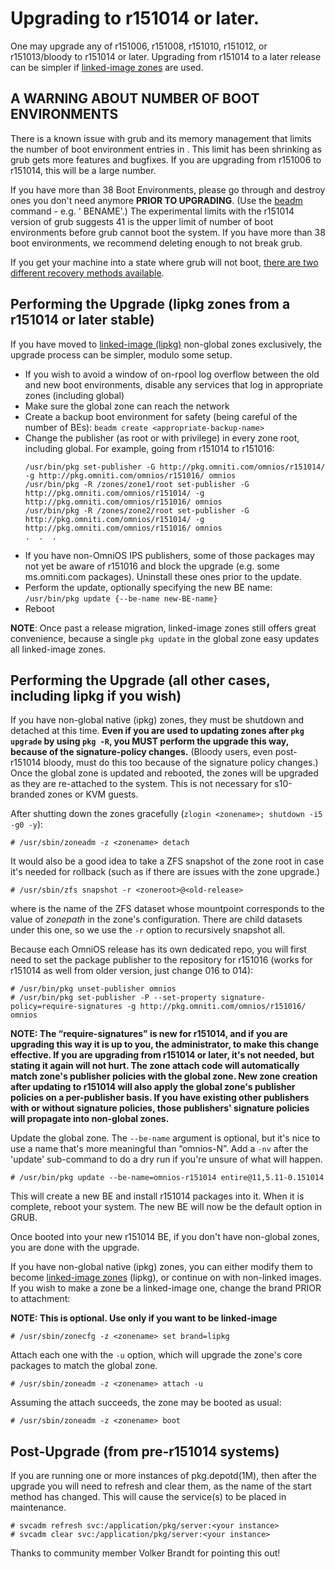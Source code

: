 Upgrading to r151014 or later.
==============================

One may upgrade any of r151006, r151008, r151010, r151012, or
r151013/bloody to r151014 or later. Upgrading from r151014 to a later
release can be simpler if [linked-image zones](linked_images.md) are
used.

A WARNING ABOUT NUMBER OF BOOT ENVIRONMENTS
-------------------------------------------

There is a known issue with grub and its memory management that limits
the number of boot environment entries in . This limit has been
shrinking as grub gets more features and bugfixes. If you are upgrading
from r151006 to r151014, this will be a large number.

If you have more than 38 Boot Environments, please go through and
destroy ones you don't need anymore **PRIOR TO UPGRADING**. (Use the
[beadm](http://illumos.org/man/1m/beadm) command - e.g. ' BENAME'.) The
experimental limits with the r151014 version of grub suggests 41 is the
upper limit of number of boot environments before grub cannot boot the
system. If you have more than 38 boot environments, we recommend
deleting enough to not break grub.

If you get your machine into a state where grub will not boot,
[there are two different recovery methods available](GrubTooManyBEs.md).

Performing the Upgrade (lipkg zones from a r151014 or later stable)
-------------------------------------------------------------------

If you have moved to [linked-image (lipkg)](linked_images.md)
non-global zones exclusively, the upgrade process can be simpler, modulo
some setup.

* If you wish to avoid a window of on-rpool log overflow between the old and new boot environments, disable any services that log in appropriate zones (including global)
* Make sure the global zone can reach the network
* Create a backup boot environment for safety (being careful of the number of BEs): `beadm create <appropriate-backup-name>`
* Change the publisher (as root or with privilege) in every zone root, including global. For example, going from r151014 to r151016:
  ```
  /usr/bin/pkg set-publisher -G http://pkg.omniti.com/omnios/r151014/ -g http://pkg.omniti.com/omnios/r151016/ omnios
  /usr/bin/pkg -R /zones/zone1/root set-publisher -G http://pkg.omniti.com/omnios/r151014/ -g http://pkg.omniti.com/omnios/r151016/ omnios
  /usr/bin/pkg -R /zones/zone2/root set-publisher -G http://pkg.omniti.com/omnios/r151014/ -g http://pkg.omniti.com/omnios/r151016/ omnios
  .  .  .
  ```
* If you have non-OmniOS IPS publishers, some of those packages may not yet be aware of r151016 and block the upgrade (e.g. some ms.omniti.com packages). Uninstall these ones prior to the update.
* Perform the update, optionally specifying the new BE name: `/usr/bin/pkg update {--be-name new-BE-name}`
* Reboot

**NOTE**: Once past a release migration, linked-image zones still offers
great convenience, because a single `pkg update` in the global zone easy
updates all linked-image zones.

Performing the Upgrade (all other cases, including lipkg if you wish)
---------------------------------------------------------------------

If you have non-global native (ipkg) zones, they must be shutdown and
detached at this time. **Even if you are used to updating zones after
`pkg upgrade` by using `pkg -R`, you MUST perform the upgrade this way,
because of the signature-policy changes.** (Bloody users, even
post-r151014 bloody, must do this too because of the signature policy
changes.) Once the global zone is updated and rebooted, the zones will
be upgraded as they are re-attached to the system. This is not necessary
for s10-branded zones or KVM guests.

After shutting down the zones gracefully (`zlogin <zonename>; shutdown -i5 -g0 -y`):

```
# /usr/sbin/zoneadm -z <zonename> detach
```

It would also be a good idea to take a ZFS snapshot of the zone root in
case it's needed for rollback (such as if there are issues with the zone
upgrade.) 

```
# /usr/sbin/zfs snapshot -r <zoneroot>@<old-release>
```

where <zoneroot> is the name of the ZFS dataset whose
mountpoint corresponds to the value of *zonepath* in the zone's
configuration. There are child datasets under this one, so we use the
`-r` option to recursively snapshot all.

Because each OmniOS release has its own dedicated repo, you will first
need to set the package publisher to the repository for r151016 (works
for r151014 as well from older version, just change 016 to 014):

```
# /usr/bin/pkg unset-publisher omnios
# /usr/bin/pkg set-publisher -P --set-property signature-policy=require-signatures -g http://pkg.omniti.com/omnios/r151016/ omnios
```

**NOTE: The “require-signatures” is new for r151014, and if you are upgrading this way it is up to you, the administrator, to make this change effective. If you are upgrading from r151014 or later, it's not needed, but stating it again will not hurt. The zone attach code will automatically match zone's publisher policies with the global zone. New zone creation after updating to r151014 will also apply the global zone's publisher policies on a per-publisher basis. If you have existing other publishers with or without signature policies, those publishers' signature policies will propagate into non-global zones.**

Update the global zone. The `--be-name` argument is optional, but it's nice to use a
name that's more meaningful than “omnios-N”. Add a `-nv` after the
'update' sub-command to do a dry run if you're unsure of what will
happen.

```
# /usr/bin/pkg update --be-name=omnios-r151014 entire@11,5.11-0.151014
```

This will create a new BE and install r151014 packages into it. When it
is complete, reboot your system. The new BE will now be the default
option in GRUB.

Once booted into your new r151014 BE, if you don't have non-global
zones, you are done with the upgrade.

If you have non-global native (ipkg) zones, you can either modify them
to become [linked-image zones](linked_images.md) (lipkg), or
continue on with non-linked images. If you wish to make a zone be a
linked-image one, change the brand PRIOR to attachment:

**NOTE: This is optional. Use only if you want <zonename> to be linked-image**

```
# /usr/sbin/zonecfg -z <zonename> set brand=lipkg
```

Attach each one with the `-u` option, which will upgrade the zone's core
packages to match the global zone.

```
# /usr/sbin/zoneadm -z <zonename> attach -u
```

Assuming the attach succeeds, the zone may be booted as usual:

```
# /usr/sbin/zoneadm -z <zonename> boot
```

Post-Upgrade (from pre-r151014 systems)
---------------------------------------

If you are running one or more instances of pkg.depotd(1M), then after
the upgrade you will need to refresh and clear them, as the name of the
start method has changed. This will cause the service(s) to be placed in
maintenance.

```
# svcadm refresh svc:/application/pkg/server:<your instance>
# svcadm clear svc:/application/pkg/server:<your instance>
```

Thanks to community member Volker Brandt for pointing this out!
